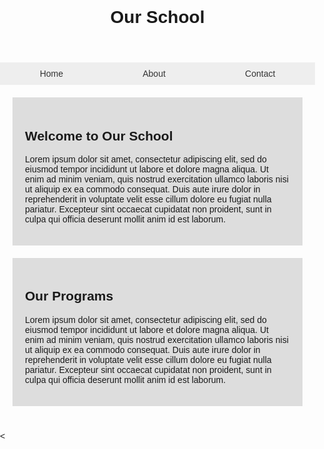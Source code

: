 
<html>
<head>
  <title>Our School</title>
  <style>
    /* CSS code goes here */
    body {
      font-family: sans-serif;
      padding: 0;
      margin: 0;
    }

    header {
      background-color: #333;
      color: white;
      padding: 20px;
      text-align: center;
    }

    nav {
      display: flex;
      justify-content: space-around;
      background-color: #eee;
    }

    nav a {
      color: #333;
      text-decoration: none;
      padding: 10px;
      display: block;
    }

    nav a:hover {
      background-color: #ccc;
    }

    main {
      padding: 20px;
    }

    .info-section {
      background-color: #ddd;
      padding: 20px;
      margin-bottom: 20px;
    }

    footer {
      background-color: #333;
      color: white;
      text-align: center;
      padding: 10px;
    }
  </style>
</head>
<body>
  <header>
    <h1>Our School</h1>
  </header>
  <nav>
    <a href="#">Home</a>
    <a href="#">About</a>
    <a href="#">Contact</a>
  </nav>
  <main>
    <div class="info-section">
      <h2>Welcome to Our School</h2>
      <p>Lorem ipsum dolor sit amet, consectetur adipiscing elit, sed do eiusmod tempor incididunt ut labore et dolore magna aliqua. Ut enim ad minim veniam, quis nostrud exercitation ullamco laboris nisi ut aliquip ex ea commodo consequat. Duis aute irure dolor in reprehenderit in voluptate velit esse cillum dolore eu fugiat nulla pariatur. Excepteur sint occaecat cupidatat non proident, sunt in culpa qui officia deserunt mollit anim id est laborum.</p>
    </div>
    <div class="info-section">
      <h2>Our Programs</h2>
      <p>Lorem ipsum dolor sit amet, consectetur adipiscing elit, sed do eiusmod tempor incididunt ut labore et dolore magna aliqua. Ut enim ad minim veniam, quis nostrud exercitation ullamco laboris nisi ut aliquip ex ea commodo consequat. Duis aute irure dolor in reprehenderit in voluptate velit esse cillum dolore eu fugiat nulla pariatur. Excepteur sint occaecat cupidatat non proident, sunt in culpa qui officia deserunt mollit anim id est laborum.</p>
    </div>
  </main>
  <

